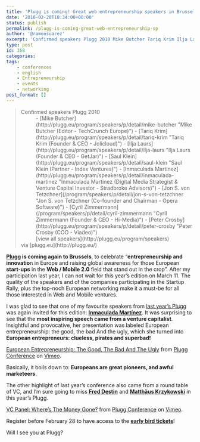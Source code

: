 ```yaml
---
title: 'Plugg is coming! Great web entrepreneurship speakers in Brussels'
date: '2010-02-20T18:34:00+00:00'
status: publish
permalink: /plugg-is-coming-great-web-entrepreneurship-sp
author: '@ramonsuarez'
excerpt: 'Confirmed speakers Plugg 2010 Mike Butcher Tariq Krim Ilja Laurs Saul Klein Inmaculada Martinez Jon S. von Tetzchner Cyril Zimmermann Peter Crosby view all speakers via plugg.eu Plugg is coming again to Brussels, to celebrate "entrepreneurship and...'
type: post
id: 358
categories:
tags:
    - conferences
    - english
    - Entrepreneurship
    - events
    - networking
post_format: []
---
```

> <dt>Confirmed speakers Plugg 2010</dt><dd>- [Mike Butcher](http://plugg.eu/program/speakers/p/detail/mike-butcher "Mike Butcher (Editor - TechCrunch Europe)")
> - [Tariq Krim](http://plugg.eu/program/speakers/p/detail/tariq-krim "Tariq Krim (Founder & CEO - Jolicloud)")
> - [Ilja Laurs](http://plugg.eu/program/speakers/p/detail/ilja-laurs "Ilja Laurs (Founder & CEO - GetJar)")
> - [Saul Klein](http://plugg.eu/program/speakers/p/detail/saul-klein "Saul Klein (Partner - Index Ventures)")
> - [Inmaculada Martinez](http://plugg.eu/program/speakers/p/detail/inmaculada-martinez "Inmaculada Martinez (Digital Media Strategist & Venture Capital Investor - Stradbroke Advisors)")
> - [Jon S. von Tetzchner](/program/speakers/p/detail/jon-s-von-tetzchner "Jon S. von Tetzchner (Co-founder and Chairman - Opera Software)")
> - [Cyril Zimmermann](/program/speakers/p/detail/cyril-zimmermann "Cyril Zimmermann (Founder & CEO - Hi-Media)")
> - [Peter Crosby](http://plugg.eu/program/speakers/p/detail/peter-crosby "Peter Crosby (COO - Viadeo)")
> 
> </dd><dd class="viewMoreSpeakers"> [view all speakers](http://plugg.eu/program/speakers) </dd><div>via [plugg.eu](http://plugg.eu/)</div>

**[Plugg](http://plugg.eu "Plugg, Web and Mobile entrepreneurs event in Brussels") is coming again to Brussels**, to celebrate “**entrepreneurship and innovatio**n in Europe and raising global awareness for those European **start-ups** in the **Web / Mobile 2.0** field that stand out in the crop”. After my participation last year, I can not wait for this year’s edition on March 11. The quality of the speakers and of the companies participating in the Startup Rally, plus the top-noch European networking make it a must-be for all those interested in Web and Mobile ventures.

I was glad to see that one of my favourite speakers from [last year’s Plugg](http://www.blogbruselas.com/2009/03/plugg-magnifico.html "Plugg 2009: ¡Magnífico!") was again invited for this edition: **[Inmaculada Martínez](http://inmamartinez.com/ "Inma Martinez, venture capitalist")**. It was surprising to see that the **most inspiring speech came from a venture capitalist**. Insightful and provocative, her presentation was labeled European entrepreneurship: the good, the bad And the ugly, which she turned into **European entrepreneurs: clueless, pirates and superbad!**

[European Entrepreneurship: The Good, The Bad And The Ugly](http://vimeo.com/3684935) from [Plugg Conference](http://vimeo.com/plugg) on [Vimeo](http://vimeo.com).

Basically, it boils down to: **Europeans are great pioneers, and awful marketeers**.

The other highlight of last year’s conference also came from a round table of VC, and I’m sure going to miss **[Fred Destin](http://2009.plugg.eu/program/speakers/p/detail/fred-destin)** and [**Matthäus Krzykowski**](http://2009.plugg.eu/program/speakers/p/detail/matthaumlus-krzykowski) in this year’s Plugg.

[VC Panel: Where’s The Money Gone?](http://vimeo.com/3619081) from [Plugg Conference](http://vimeo.com/plugg) on [Vimeo](http://vimeo.com).

Register before February 28 to have access to the [**early bird tickets**](http://plugg.eu/ "Register to Plugg and get the early bird special ")!

Will I see you at Plugg?